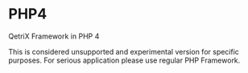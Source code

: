 # PHP4
QetriX Framework in PHP 4

This is considered unsupported and experimental version for specific purposes. For serious application please use regular PHP Framework.
